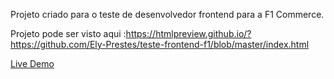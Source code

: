 Projeto criado para o teste de desenvolvedor frontend para a F1 Commerce.

Projeto pode ser visto aqui :https://htmlpreview.github.io/?https://github.com/Ely-Prestes/teste-frontend-f1/blob/master/index.html

[Live Demo](https://htmlpreview.github.io/?https://github.com/Ely-Prestes/teste-frontend-f1/blob/master/index.html)

